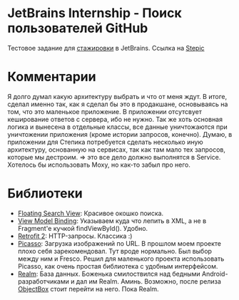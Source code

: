 # JetBrains Internship - Поиск пользователей GitHub
Тестовое задание для [стажировки](http://jetbrains.ru/students/internship/) в JetBrains. Ссылка на [Stepic](https://stepik.org/lesson/Android-Разработка-приложения-для-создателей-учебных-материалов-45136)
# Комментарии
Я долго думал какую архитектуру выбрать и что от меня ждут. В итоге, сделал именно так, как я сделал бы это в продакшане, основываясь на том, что это маленькое приложение.
В приложении отсутсвует кеширование ответов с сервера, ибо не нужно. Так же хоть основная логика и вынесена в отдельные классы, все данные уничтожаются при уничтожении приложения (кроме истории запросов, конечно).
Думаю, в приложении для Степика потребуется сделать несколько иную архитектуру, основанную на сервисах, так как там мало тех запросов, которые мы дестроим. => это все дело должно выполнятся в Service.
Хотелось бы использовать Moxy, но как-то забыл про него.
# Библиотеки
- [Floating Search View](https://github.com/arimorty/floatingsearchview): Красивое окошко поиска.
- [View Model Binding](https://github.com/jakubkinst/Android-ViewModelBinding): Указываем куда что лепить в XML, а не в Fragment'е кучкой findViewById(). Удобно.
- [Retrofit 2](https://github.com/square/retrofit): HTTP-запросы. Классика :)
- [Picasso](https://github.com/square/picasso): Загрузка изображений по URL. В прошлом моем проекте плохо себя зарекомендовал. Тут вроде нормально. Был выбор между ним и Fresco. Решил для маленького проекта использовать Picasso, как очень простая библиотека с удобным интерфейсом.
- [Realm](https://news.realm.io/news/realm-for-android/): База данных. Боженька смилоствился над бедными Android-разработчиками и дал им Realm. Аминь. Возможно, после релиза [ObjectBox](https://github.com/greenrobot/ObjectBox) стоит перейти на него. Пока Realm.

